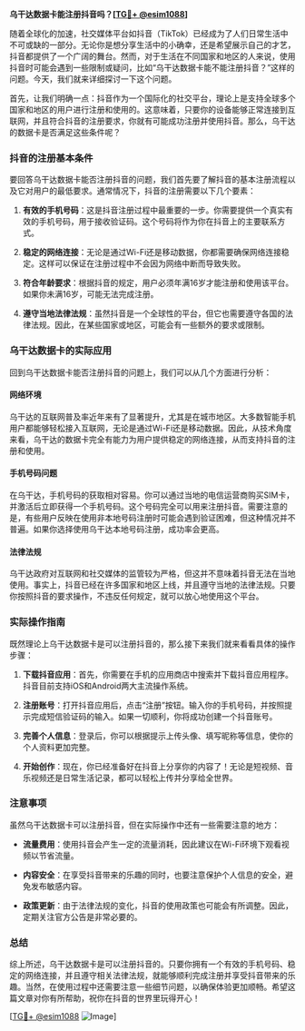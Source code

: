 **乌干达数据卡能注册抖音吗？[[TG💪+ @esim1088](https://t.me/s/esim1088)]**

随着全球化的加速，社交媒体平台如抖音（TikTok）已经成为了人们日常生活中不可或缺的一部分。无论你是想分享生活中的小确幸，还是希望展示自己的才艺，抖音都提供了一个广阔的舞台。然而，对于生活在不同国家和地区的人来说，使用抖音时可能会遇到一些限制或疑问，比如“乌干达数据卡能不能注册抖音？”这样的问题。今天，我们就来详细探讨一下这个问题。

首先，让我们明确一点：抖音作为一个国际化的社交平台，理论上是支持全球多个国家和地区的用户进行注册和使用的。这意味着，只要你的设备能够正常连接到互联网，并且符合抖音的注册要求，你就有可能成功注册并使用抖音。那么，乌干达的数据卡是否满足这些条件呢？

### 抖音的注册基本条件

要回答乌干达数据卡能否注册抖音的问题，我们首先要了解抖音的基本注册流程以及它对用户的最低要求。通常情况下，抖音的注册需要以下几个要素：

1. **有效的手机号码**：这是抖音注册过程中最重要的一步。你需要提供一个真实有效的手机号码，用于接收验证码。这个号码将作为你在抖音上的主要联系方式。
   
2. **稳定的网络连接**：无论是通过Wi-Fi还是移动数据，你都需要确保网络连接稳定。这样可以保证在注册过程中不会因为网络中断而导致失败。

3. **符合年龄要求**：根据抖音的规定，用户必须年满16岁才能注册和使用该平台。如果你未满16岁，可能无法完成注册。

4. **遵守当地法律法规**：虽然抖音是一个全球性的平台，但它也需要遵守各国的法律法规。因此，在某些国家或地区，可能会有一些额外的要求或限制。

### 乌干达数据卡的实际应用

回到乌干达数据卡能否注册抖音的问题上，我们可以从几个方面进行分析：

#### 网络环境

乌干达的互联网普及率近年来有了显著提升，尤其是在城市地区。大多数智能手机用户都能够轻松接入互联网，无论是通过Wi-Fi还是移动数据。因此，从技术角度来看，乌干达的数据卡完全有能力为用户提供稳定的网络连接，从而支持抖音的注册和使用。

#### 手机号码问题

在乌干达，手机号码的获取相对容易。你可以通过当地的电信运营商购买SIM卡，并激活后立即获得一个手机号码。这个号码完全可以用来注册抖音。需要注意的是，有些用户反映在使用非本地号码注册时可能会遇到验证困难，但这种情况并不普遍。如果你选择使用乌干达本地号码注册，成功率会更高。

#### 法律法规

乌干达政府对互联网和社交媒体的监管较为严格，但这并不意味着抖音无法在当地使用。事实上，抖音已经在许多国家和地区上线，并且遵守当地的法律法规。只要你按照抖音的要求操作，不违反任何规定，就可以放心地使用这个平台。

### 实际操作指南

既然理论上乌干达数据卡是可以注册抖音的，那么接下来我们就来看看具体的操作步骤：

1. **下载抖音应用**：首先，你需要在手机的应用商店中搜索并下载抖音应用程序。抖音目前支持iOS和Android两大主流操作系统。

2. **注册账号**：打开抖音应用后，点击“注册”按钮。输入你的手机号码，并按照提示完成短信验证码的输入。如果一切顺利，你将成功创建一个抖音账号。

3. **完善个人信息**：登录后，你可以根据提示上传头像、填写昵称等信息，使你的个人资料更加完整。

4. **开始创作**：现在，你已经准备好在抖音上分享你的内容了！无论是短视频、音乐视频还是日常生活记录，都可以轻松上传并分享给全世界。

### 注意事项

虽然乌干达数据卡可以注册抖音，但在实际操作中还有一些需要注意的地方：

- **流量费用**：使用抖音会产生一定的流量消耗，因此建议在Wi-Fi环境下观看视频以节省流量。
  
- **内容安全**：在享受抖音带来的乐趣的同时，也要注意保护个人信息的安全，避免发布敏感内容。

- **政策更新**：由于法律法规的变化，抖音的使用政策也可能会有所调整。因此，定期关注官方公告是非常必要的。

### 总结

综上所述，乌干达数据卡是可以注册抖音的。只要你拥有一个有效的手机号码、稳定的网络连接，并且遵守相关法律法规，就能够顺利完成注册并享受抖音带来的乐趣。当然，在使用过程中还需要注意一些细节问题，以确保体验更加顺畅。希望这篇文章对你有所帮助，祝你在抖音的世界里玩得开心！

[[TG💪+ @esim1088](https://t.me/s/esim1088) ![Image](https://i.postimg.cc/4NQfJmqS/Snipaste-2025-05-13-00-14-12.png)]